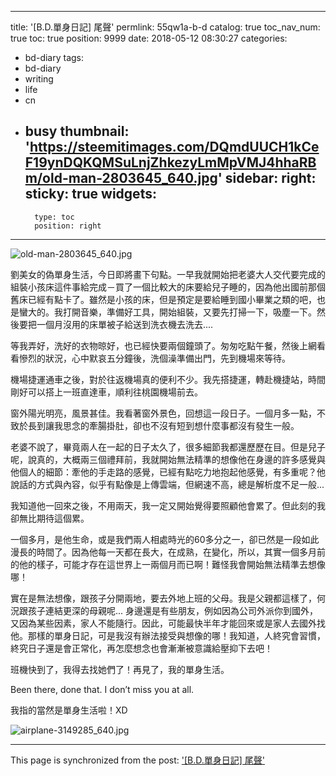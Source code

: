 
---
title: '[B.D.單身日記] 尾聲'
permlink: 55qw1a-b-d
catalog: true
toc_nav_num: true
toc: true
position: 9999
date: 2018-05-12 08:30:27
categories:
- bd-diary
tags:
- bd-diary
- writing
- life
- cn
- busy
thumbnail: 'https://steemitimages.com/DQmdUUCH1kCeF19ynDQKQMSuLnjZhkezyLmMpVMJ4hhaRBm/old-man-2803645_640.jpg'
sidebar:
    right:
        sticky: true
widgets:
    -
        type: toc
        position: right
---


![old-man-2803645_640.jpg](https://steemitimages.com/DQmdUUCH1kCeF19ynDQKQMSuLnjZhkezyLmMpVMJ4hhaRBm/old-man-2803645_640.jpg)

劉美女的偽單身生活，今日即將畫下句點。一早我就開始把老婆大人交代要完成的組裝小孩床這件事給完成－買了一個比較大的床要給兒子睡的，因為他出國前那個舊床已經有點卡了。雖然是小孩的床，但是預定是要給睡到國小畢業之類的吧，也是蠻大的。我打開音樂，準備好工具，開始組裝，又要先打掃一下，吸塵一下。然後要把一個月沒用的床單被子給送到洗衣機去洗去.... 

等我弄好，洗好的衣物晾好，也已經快要兩個鐘頭了。匆匆吃點午餐，然後上網看看慘烈的狀況，心中默哀五分鐘後，洗個澡準備出門，先到機場來等待。

機場捷運通車之後，對於往返機場真的便利不少。我先搭捷運，轉赴機捷站，時間剛好可以搭上一班直達車，順利往桃園機場前去。

窗外陽光明亮，風景甚佳。我看著窗外景色，回想這一段日子。一個月多一點，不致於長到讓我思念的牽腸掛肚，卻也不沒有短到想什麼事都沒有發生一般。

老婆不說了，畢竟兩人在一起的日子太久了，很多細節我都還歷歷在目。但是兒子呢，說真的，大概兩三個禮拜前，我就開始無法精準的想像他在身邊的許多感覺與他個人的細節：牽他的手走路的感覺，已經有點吃力地抱起他感覺，有多重呢？他說話的方式與內容，似乎有點像是上傳雲端，但網速不高，總是解析度不足一般...

我知道他一回來之後，不用兩天，我一定又開始覺得要照顧他會累了。但此刻的我卻無比期待這個累。

一個多月，是他生命，或是我們兩人相處時光的60多分之一，卻已然是一段如此漫長的時間了。因為他每一天都在長大，在成熟，在變化，所以，其實一個多月前的他的樣子，可能才存在這世界上一兩個月而已啊！難怪我會開始無法精準去想像哪！

實在是無法想像，跟孩子分開兩地，要去外地上班的父母。我是父親都這樣了，何況跟孩子連結更深的母親呢...  身邊還是有些朋友，例如因為公司外派你到國外，又因為某些因素，家人不能隨行。因此，可能最快半年才能回來或是家人去國外找他。那樣的單身日記，可是我沒有辦法接受與想像的哪！我知道，人終究會習慣，終究日子還是會正常化，再怎麼想念也會漸漸被意識給壓抑下去吧！

班機快到了，我得去找她們了！再見了，我的單身生活。

Been there, done that. I don’t miss you at all.

我指的當然是單身生活啦！XD

![airplane-3149285_640.jpg](https://steemitimages.com/DQmVNuLsypg1Vk4bpLkL7QMBbzgnnxCqaa6mQTed2UBJ8eL/airplane-3149285_640.jpg)


- - -

This page is synchronized from the post: ['[B.D.單身日記] 尾聲'](https://steemit.com/@deanliu/55qw1a-b-d)
